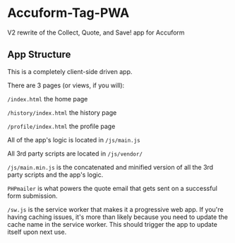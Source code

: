 # Accuform-Tag-PWA
V2 rewrite of the Collect, Quote, and Save! app for Accuform

## App Structure
This is a completely client-side driven app.

There are 3 pages (or views, if you will):

`/index.html` the home page

`/history/index.html` the history page

`/profile/index.html` the profile page 

All of the app's logic is located in `/js/main.js`

All 3rd party scripts are located in `/js/vendor/`

`/js/main.min.js` is the concatenated and minified version of all the 3rd party scripts and the app's logic.

`PHPmailer` is what powers the quote email that gets sent on a successful form submission.

`/sw.js` is the service worker that makes it a progressive web app. If you're having caching issues, it's more than likely because you need to update the cache name in the service worker. This should trigger the app to update itself upon next use.
